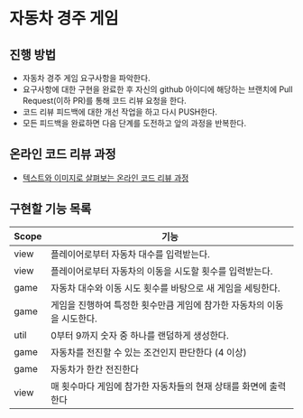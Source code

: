 # 자동차 경주 게임
## 진행 방법
* 자동차 경주 게임 요구사항을 파악한다.
* 요구사항에 대한 구현을 완료한 후 자신의 github 아이디에 해당하는 브랜치에 Pull Request(이하 PR)를 통해 코드 리뷰 요청을 한다.
* 코드 리뷰 피드백에 대한 개선 작업을 하고 다시 PUSH한다.
* 모든 피드백을 완료하면 다음 단계를 도전하고 앞의 과정을 반복한다.

## 온라인 코드 리뷰 과정
* [텍스트와 이미지로 살펴보는 온라인 코드 리뷰 과정](https://github.com/next-step/nextstep-docs/tree/master/codereview)

## 구현할 기능 목록
|Scope|기능|
|---|---|
|view|플레이어로부터 자동차 대수를 입력받는다.|
|view|플레이어로부터 자동차의 이동을 시도할 횟수를 입력받는다.|
|game|자동차 대수와 이동 시도 횟수를 바탕으로 새 게임을 세팅한다.|
|game|게임을 진행하여 특정한 횟수만큼 게임에 참가한 자동차의 이동을 시도한다.|
|util|0부터 9까지 숫자 중 하나를 랜덤하게 생성한다.
|game|자동차를 전진할 수 있는 조건인지 판단한다 (4 이상)|
|game|자동차가 한칸 전진한다|
|view|매 횟수마다 게임에 참가한 자동차들의 현재 상태를 화면에 출력한다|